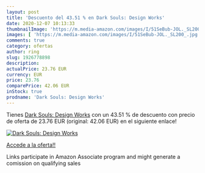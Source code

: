 ```yaml
---
layout: post
title: 'Descuento del 43.51 % en Dark Souls: Design Works'
date: 2020-12-07 10:13:33
thumbnailImage: 'https://m.media-amazon.com/images/I/51SeBub-JOL._SL200_.jpg'
images: [ 'https://m.media-amazon.com/images/I/51SeBub-JOL._SL200_.jpg' ]
comments: true
category: ofertas
author: ring
slug: 1926778898
description:
actualPrice: 23.76 EUR
currency: EUR
price: 23.76
comparePrice: 42.06 EUR
inStock: true
prodname: 'Dark Souls: Design Works'
---
```


Tienes [Dark Souls: Design Works](https://www.amazon.es/dp/1926778898/?tag=tolees-21) con un 43.51 % de descuento con precio de oferta de 23.76 EUR (original: 42.06 EUR) en el siguiente enlace!

[![Dark Souls: Design Works](https://m.media-amazon.com/images/I/51SeBub-JOL._SL200_.jpg)](https://www.amazon.es/dp/1926778898/?tag=tolees-21)

[Accede a la oferta!!](https://www.amazon.es/dp/1926778898/?tag=tolees-21)

Links participate in Amazon Associate program and might generate a comission on qualifying sales


